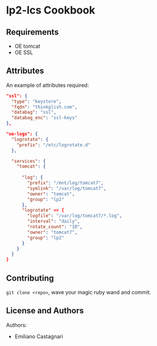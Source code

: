 lp2-lcs Cookbook
===============

Requirements
------------

  * OE tomcat
  * OE SSL

## Attributes

An example of attributes required:

```json
"ssl": {
  "type": "keystore",
  "fqdn": "thinkglish.com",
  "databag": "ssl",
  "databag_enc": "ssl-keys"
},

"oe-logs": {
  "logrotate": {
    "prefix": "/etc/logrotate.d"
  },

  "services": {
    "tomcat": {
        
      "log": {
        "prefix": "/mnt/log/tomcat7",
        "symlink": "/var/log/tomcat7",
        "owner": "tomcat",
        "group": "lp2"
      },
      "logrotate" => {
        "logfile": "/var/log/tomcat7/*.log",
        "interval": "daily",
        "rotate_count": "10",
        "owner": "tomcat7",
        "group": "lp2"
      }
    }
  }
}
```

Contributing
------------

`git clone <repo>`, wave your magic ruby wand and commit. 

License and Authors
-------------------
Authors:
  * Emiliano Castagnari

